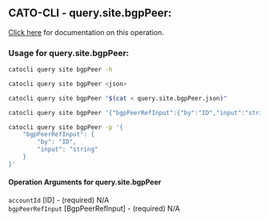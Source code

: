 
## CATO-CLI - query.site.bgpPeer:
[Click here](https://api.catonetworks.com/documentation/#query-query.site.bgpPeer) for documentation on this operation.

### Usage for query.site.bgpPeer:

```bash
catocli query site bgpPeer -h

catocli query site bgpPeer <json>

catocli query site bgpPeer "$(cat < query.site.bgpPeer.json)"

catocli query site bgpPeer '{"bgpPeerRefInput":{"by":"ID","input":"string"}}'

catocli query site bgpPeer -p '{
    "bgpPeerRefInput": {
        "by": "ID",
        "input": "string"
    }
}'
```

#### Operation Arguments for query.site.bgpPeer ####

`accountId` [ID] - (required) N/A    
`bgpPeerRefInput` [BgpPeerRefInput] - (required) N/A    
